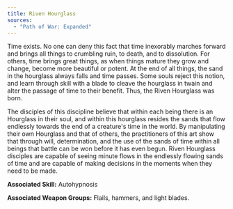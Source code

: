 ```yaml
---
title: Riven Hourglass
sources:
  - "Path of War: Expanded"
---
```


Time exists. No one can deny this fact that time inexorably marches forward and brings all things to crumbling ruin, to death, and to dissolution. For others, time brings great things, as when things mature they grow and change, become more beautiful or potent. At the end of all things, the sand in the hourglass always falls and time passes. Some souls reject this notion, and learn through skill with a blade to cleave the hourglass in twain and alter the passage of time to their benefit. Thus, the Riven Hourglass was born.

The disciples of this discipline believe that within each being there is an Hourglass in their soul, and within this hourglass resides the sands that flow endlessly towards the end of a creature's time in the world. By manipulating their own Hourglass and that of others, the practitioners of this art show that through will, determination, and the use of the sands of time within all beings that battle can be won before it has even begun. Riven Hourglass disciples are capable of seeing minute flows in the endlessly flowing sands of time and are capable of making decisions in the moments when they need to be made.

**Associated Skill:** Autohypnosis

**Associated Weapon Groups:** Flails, hammers, and light blades.
